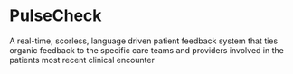 # PulseCheck
 A real-time, scorless, language driven patient feedback system that ties organic feedback to the specific care teams and providers involved in the patients most recent clinical encounter
